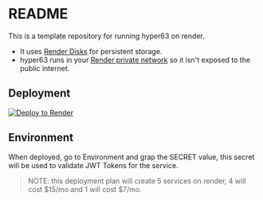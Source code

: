 # README

This is a template repository for running hyper63 on render.

* It uses [Render Disks](https://render.com/docs/disks) for persistent storage.
* hyper63 runs in your [Render private network](https://render.com/docs/private-services) so it isn't exposed to the public internet.

## Deployment

[![Deploy to Render](https://render.com/images/deploy-to-render-button.svg)](https://render.com/deploy)

## Environment

When deployed, go to Environment and grap the SECRET value, this secret will be used to validate JWT Tokens for 
the service.

> NOTE: this deployment plan will create 5 services on render, 4 will cost $15/mo and 1 will cost $7/mo.
